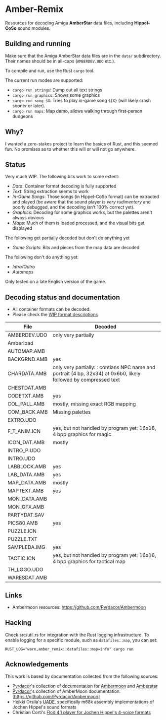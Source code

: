 # Amber-Remix

Resources for decoding Amiga **AmberStar** data files, including
**Hippel-CoSo** sound modules.

## Building and running

Make sure that the Amiga AmberStar data files are in the `data/` subdirectory.  Their
names should be in all-caps (`AMBERDEV.UDO` etc.).

To compile and run, use the Rust `cargo` tool.

The current run modes are supported:
- `cargo run strings`: Dump out all text strings
- `cargo run graphics`: Shows some graphics
- `cargo run song $X`: Tries to play in-game song `${X}` (will likely crash sooner or later).
- `cargo run maps`: Map demo, allows walking through first-person dungeons

## Why?
I wanted a zero-stakes project to learn the basics of Rust, and this
seemed fun.  No promises as to whether this will or will not go
anywhere.

## Status

Very much WIP.  The following bits work to some extent:
- *Data*: Container format decoding is fully supported
- *Text*: String extraction seems to work
- *In-Game Songs*: Those songs (in Hippel-CoSo format) can be extracted and played (be aware that the sound player is *very rudimentary* and poorly debugged, and the decoding isn't 100% correct yet).
- *Graphics*: Decoding for some graphics works, but the palettes aren't always obvious
- *Maps*: Much of them is loaded processed, and the visual bits get displayed

The following get partially decoded but don't do anything yet
- *Game Scripts*: Bits and pieces from the map data are decoded

The following don't do anything yet:
- *Intro/Outro*
- *Automaps*

Only tested on a late English version of the game.

## Decoding status and documentation
- All container formats can be decoded.
- Please check the [WIP format descriptions](docs/FORMATS.org)


| File         | Decoded                                                                                                          |
|--------------|------------------------------------------------------------------------------------------------------------------|
| AMBERDEV.UDO | only very partially                                                                                              |
| Amberload    |                                                                                                                  |
| AUTOMAP.AMB  |                                                                                                                  |
| BACKGRND.AMB | yes                                                                                                              |
| CHARDATA.AMB | only very partially: : contians NPC name and portrait (4 bp, 32x34) at 0x6b0, likely followed by compressed text |
| CHESTDAT.AMB |                                                                                                                  |
| CODETXT.AMB  | yes                                                                                                              |
| COL_PALL.AMB | mostly, missing exact RGB mapping                                                                                |
| COM_BACK.AMB | Missing palettes                                                                                                 |
| EXTRO.UDO    |                                                                                                                  |
| F_T_ANIM.ICN | yes, but not handled by program yet: 16x16, 4 bpp graphics for magic                                             |
| ICON_DAT.AMB | mostly                                                                                                        |
| INTRO_P.UDO  |                                                                                                                  |
| INTRO.UDO    |                                                                                                                  |
| LABBLOCK.AMB | yes                                                                                                                 |
| LAB_DATA.AMB | yes                                                                                                                 |
| MAP_DATA.AMB | mostly                                                                                                        |
| MAPTEXT.AMB  | yes                                                                                                              |
| MON_DATA.AMB |                                                                                                                  |
| MON_GFX.AMB  |                                                                                                                  |
| PARTYDAT.SAV |                                                                                                                  |
| PICS80.AMB   | yes                                                                                 |
| PUZZLE.ICN   |                                                                                                                  |
| PUZZLE.TXT   |                                                                                                                  |
| SAMPLEDA.IMG | yes                                                                                                              |
| TACTIC.ICN   | yes, but not handled by program yet: 16x16, 4 bpp graphics for tactical map                                      |
| TH_LOGO.UDO  |                                                                                                                  |
| WARESDAT.AMB |                                                                                                                  |

## Links
- Ambermoon resources: https://github.com/Pyrdacor/Ambermoon

## Hacking
Check src/util.rs for integration with the Rust logging infrastructure.  To enable logging for a specific module,
such as `datafiles::map`, you can set:
```
RUST_LOG="warn,amber_remix::datafiles::map=info" cargo run
```

## Acknowledgements
This work is based by documentation collected from the following
sources:
- [Pyrdacor](https://www.pyrdacor.net)'s collection of documentation for [Ambermoon](https://github.com/Pyrdacor/Ambermoon) and [Amberstar](https://github.com/Pyrdacor/Amberstar)
- [Pyrdacor](https://www.pyrdacor.net)'s collection of AmberMoon documentation: [https://github.com/Pyrdacor/Ambermoon]
- Heikki Orsila's [UADE](https://zakalwe.fi/uade/), specifically m68k assembly implementations of Jochen Hippel's sound formats
- Christian Corti's [Flod 4.1 player for Jochen Hippel's 4-voice formats](https://github.com/photonstorm/Flod/blob/master/Flod%204.1/neoart/flod/hippel/JHPlayer.as)
